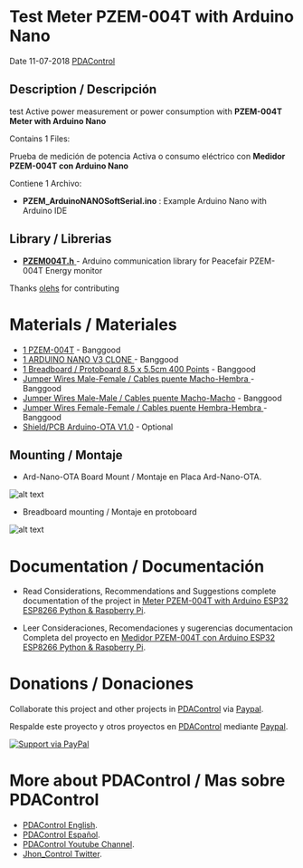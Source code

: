 # Test Meter PZEM-004T with Arduino Nano

Date 11-07-2018   [PDAControl](http://pdacontrolen.com)


## Description / Descripción

test Active power measurement or power consumption with  **PZEM-004T Meter with Arduino Nano**

Contains 1 Files:

Prueba de medición de potencia Activa o consumo eléctrico con **Medidor PZEM-004T con Arduino Nano**

Contiene 1 Archivo:

* **PZEM_ArduinoNANOSoftSerial.ino**   :  Example Arduino Nano with Arduino IDE  


## Library / Librerias

 * [**PZEM004T.h**  ](https://github.com/olehs/PZEM004T) - Arduino communication library for Peacefair PZEM-004T Energy monitor

Thanks [olehs](https://github.com/olehs)  for contributing 


# Materials / Materiales

* [1 PZEM-004T](https://bit.ly/2HPyVJL) - Banggood
* [1 ARDUINO NANO V3 CLONE ](http://bit.ly/2uopXi5) - Banggood
* [1 Breadboard / Protoboard 8.5 x 5.5cm 400 Points](http://bit.ly/2uant7G) - Banggood
* [Jumper Wires Male-Female / Cables puente Macho-Hembra ](http://bit.ly/2KK4F9s)    - Banggood
* [Jumper Wires Male-Male / Cables puente Macho-Macho](http://bit.ly/2N7MZSb)        - Banggood
* [Jumper Wires Female-Female / Cables puente Hembra-Hembra ](http://bit.ly/2L7HxOn) - Banggood
* [Shield/PCB Arduino-OTA V1.0](http://pdacontrolen.com) - Optional

## Mounting / Montaje

* Ard-Nano-OTA Board Mount / Montaje en Placa Ard-Nano-OTA.

![alt text](http://pdacontroles.com/wp-content/uploads/2018/07/ARDUINO-NANO-MONTAJE.jpg "mounting")

* Breadboard mounting / Montaje en protoboard

![alt text](http://pdacontroles.com/wp-content/uploads/2018/07/ARDUINO-NANO-Montaje2.jpg "mounting")


# Documentation / Documentación 
* Read Considerations, Recommendations and Suggestions complete documentation of the project in [Meter PZEM-004T with Arduino ESP32 ESP8266 Python & Raspberry Pi](http://pdacontrolen.com/meter-pzem-004-esp8266-platform-iot-ubidots/).

* Leer Consideraciones, Recomendaciones y sugerencias documentacion Completa del proyecto en  [Medidor PZEM-004T con Arduino ESP32 ESP8266 Python & Raspberry Pi](http://pdacontroles.com/medidor-pzem-004-esp8266-plataforma-iot-ubidots/).

# Donations / Donaciones 
Collaborate this project and other projects in [PDAControl](http://pdacontrolen.com)  via [Paypal](https://www.paypal.me/pdacontrol). 

Respalde este proyecto y otros proyectos en [PDAControl](http://pdacontrolen.com)  mediante [Paypal](https://www.paypal.me/pdacontrol).

[![Support via PayPal](https://cdn.rawgit.com/twolfson/paypal-github-button/1.0.0/dist/button.svg)](https://www.paypal.me/pdacontrol)

# More about PDAControl / Mas sobre PDAControl
* [PDAControl English](http://pdacontrolen.com). 
* [PDAControl Español](http://pdacontroles.com). 
* [PDAControl Youtube Channel](https://www.youtube.com/channel/UCv1D6zrC0ZL0PSgM6tdEpPg/videos). 
* [Jhon_Control Twitter](https://twitter.com/Jhon_Control). 

